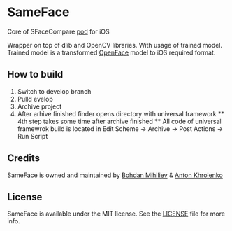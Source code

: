 # SameFace
Core of SFaceCompare [pod](https://github.com/BohdanNikoletti/SFaceCompare) for iOS

Wrapper on top of dlib and OpenCV libraries. With usage of trained model.
Trained model is a transformed [OpenFace](https://cmusatyalab.github.io/openface/) model to iOS required format.

## How to build
1) Switch to develop branch
2) Pulld evelop
3) Archive project
4) After arhive finished finder opens directory with universal framework
** 4th step takes some time after archive finished
** All code of universal framewrok build is located in Edit Scheme -> Archive -> Post Actions -> Run Script

## Credits

SameFace is owned and maintained by [Bohdan Mihiliev](https://github.com/BohdanNikoletti) & [Anton Khrolenko](https://github.com/Thromkir)

## License

SameFace is available under the MIT license. See the [LICENSE](https://github.com/BohdanNikoletti/SameFace/blob/master/LICENSE) file for more info.
